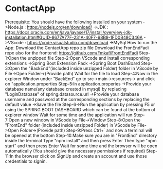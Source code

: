 # ContactApp

Prerequisite:
You should have the following installed on your system
->Node.js : https://nodejs.org/en/download/
->JDK     : https://docs.oracle.com/en/java/javase/17/install/overview-jdk-installation.html#GUID-8677A77F-231A-40F7-98B9-1FD0B48C346A
->VScode : https://code.visualstudio.com/download
->MySql
How to run the App:
Download the ContactApp repo zip file
Download the FronEndFadi repo also for the frontend: https://github.com/Fmkaf/FrontEndFadi
Step-1:Open the unzipped file
Step-2:Open VScode and install corresponding extensions
      ->Spring Boot Extension Pack
      ->Spring Boot DashBoard
Step-3:Open the "BackEnd"(included inside unzipped Folder) folder in VScode by File->Open Folder->(Provide path)
       Wait for the file to load
Step-4:Now in the explorer Window under "BackEnd" go to src->main->resources-> and click on "application.properties
Step-5:In application.properies
      ->Provide your database name(any database created in mysql) by replacing "LoginDatabase" of spring.datasource.url
      ->Provide your database username and password at the corresponding sections by replacing the default value
      ->Save the file
Step-6->Run the application by pressing F5 or using the SPRING BOOT DASHBOARD which can be found at the bottom of explorer window
       Wait for some time and the application will run
Step-7:Open a new window in VScode by File->Window
Step-8:Open the "FrontEnd" folder (included inside unzipped Folder) in VScode by File->Open Folder->(Provide path)
Step-9:Press Ctrl+` and now a terminal will be opened at the bottom
Step-10:Make sure you are in "FrontEnd" directory inside the terminal
       Type "npm install" and then press Enter 
       Then type "npm start" and then press Enter
       Wait for some time and the browser will be open automatically
       (You should give the necessary permissions if required)
Step-11:In the browser
        click on SignUp and create an account and use those credentials to signin.
